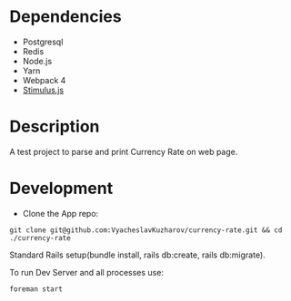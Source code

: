# Dependencies
- Postgresql
- Redis
- Node.js
- Yarn
- Webpack 4
- [Stimulus.js](https://stimulusjs.org/)

# Description

A test project to parse and print Currency Rate on web page.
# Development
* Clone the App repo:

```
git clone git@github.com:VyacheslavKuzharov/currency-rate.git && cd ./currency-rate
```

Standard Rails setup(bundle install, rails db:create, rails db:migrate).

To run Dev Server and all processes use: 
``` sh
foreman start
```

